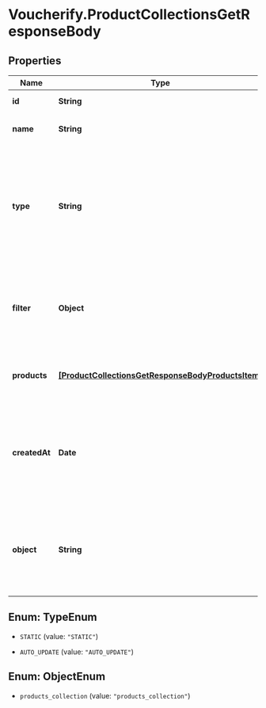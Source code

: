 # Voucherify.ProductCollectionsGetResponseBody

## Properties

Name | Type | Description | Notes
------------ | ------------- | ------------- | -------------
**id** | **String** | Product collection ID. | [optional] 
**name** | **String** | Unique user-defined product collection name. | [optional] 
**type** | **String** | Describes whether the product collection is dynamic (products come in and leave based on set criteria) or static (manually selected products). | [optional] 
**filter** | **Object** | Defines a set of criteria and boundary conditions for an &#x60;AUTO_UPDATE&#x60; product collection type. | [optional] 
**products** | [**[ProductCollectionsGetResponseBodyProductsItem]**](ProductCollectionsGetResponseBodyProductsItem.md) | Defines a set of products for a &#x60;STATIC&#x60; product collection type. | [optional] 
**createdAt** | **Date** | Timestamp representing the date and time when the product collection was created. The value is shown in the ISO 8601 format. | [optional] 
**object** | **String** | The type of the object represented by JSON. This object stores information about the static product collection. | [optional] [default to &#39;products_collection&#39;]



## Enum: TypeEnum


* `STATIC` (value: `"STATIC"`)

* `AUTO_UPDATE` (value: `"AUTO_UPDATE"`)





## Enum: ObjectEnum


* `products_collection` (value: `"products_collection"`)




